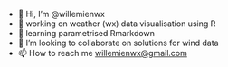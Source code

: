 - 👋 Hi, I’m @willemienwx
- 👀 working on weather (wx) data visualisation using R
- 🌱 learning parametrised Rmarkdown
- 💞️ I’m looking to collaborate on solutions for wind data
- 📫 How to reach me willemienwx@gmail.com

<!---
willemienwx/willemienwx is a ✨ special ✨ repository because its `README.md` (this file) appears on your GitHub profile.
You can click the Preview link to take a look at your changes.
--->
